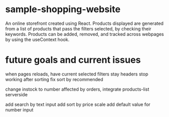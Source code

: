 # sample-shopping-website
An online storefront created using React. Products displayed are generated from a list of products that pass the filters selected, by checking their keywords. Products can be added, removed, and tracked across webpages by using the useContext hook. 

# future goals and current issues

when pages reloads, have current selected filters stay
headers stop working after sorting
fix sort by recommended

change instock to number affected by orders, integrate products-list serverside

add search by text input
add sort by price scale
add default value for number input
